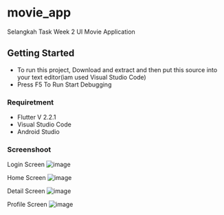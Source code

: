 # movie_app
Selangkah Task Week 2
UI Movie Application

## Getting Started

- To run this project, Download and extract and then put this source into your text editor(iam used Visual Studio Code)
- Press F5 To Run Start Debugging

### Requiretment
- Flutter V 2.2.1
- Visual Studio Code
- Android Studio

### Screenshoot

Login Screen
![image](https://user-images.githubusercontent.com/22274879/135392057-0079b59d-b03b-4ece-8ae5-79d62666c684.png)

Home Screen
![image](https://user-images.githubusercontent.com/22274879/135392104-540ef9b5-05e3-45eb-b142-ab11faec2528.png)

Detail Screen
![image](https://user-images.githubusercontent.com/22274879/135392073-c7245ac0-11aa-437d-9305-c3870de9fa9f.png)

Profile Screen
![image](https://user-images.githubusercontent.com/22274879/135392149-28d7972c-7980-4c05-b266-38ec33e2a1e8.png)
